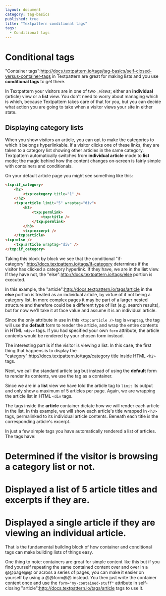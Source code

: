 ```yaml
---
layout: document
category: tag-basics
published: true
title: "Textpattern conditional tags"
tags:
  - Conditional tags
---
```


# Conditional tags

"Container tags":http://docs.textpattern.io/tags/tag-basics/self-closed-versus-container-tags in Textpattern are great for making lists and you use **conditional tags** to get there.

In Textpattern your visitors are in one of two __views_; either an **individual** (article) view or a **list** view. You don't need to worry about managing which is which, because Textpattern takes care of that for you, but you can decide what action you are going to take when a visitor views your site in either state.

## Displaying category lists

When you show visitors an article, you can opt to make the categories to which it belongs hyperlinkable. If a visitor clicks one of these links, they are taken to a category list showing other articles in the same category. Textpattern automatically switches from __individual article__ mode to __list__ mode; the magic behind how the content changes on-screen is fairly simple with containers and conditionals.

On your default article page you might see something like this:

```html
<txp:if_category>
    <h2>
        <txp:category title="1" />
    </h2>
    <txp:article limit="5" wraptag="div">
        <h3>
            <txp:permlink>
                <txp:title />
            </txp:permlink>
        </h3>
        <txp:excerpt />
    </txp:article>
<txp:else />
    <txp:article wraptag="div" />
</txp:if_category>
```

Taking this block by block we see that the conditional "if-category":http://docs.textpattern.io/tags/if-category determines if the visitor has clicked a category hyperlink. If they have, we are in the **list** view. If they have not, the "else":http://docs.textpattern.io/tags/else portion is executed.

In this example, the "article":http://docs.textpattern.io/tags/article in the __else__ portion is treated as an individual article, by virtue of it not being a category list. In more complex pages it may be part of a larger nested structure and therefore could be a different type of list (e.g. search results), but for now we'll take it at face value and assume it is an individual article.

Since the only attribute in use in this `<txp:article />` tag is `wraptag`, the tag will use the __default__ form to render the article, and wrap the entire contents in HTML `<div>` tags. If you had specified your own `form` attribute, the article contents would be rendered by your chosen form instead.

The interesting part is if the visitor is viewing a list. In this case, the first thing that happens is to display the "category":http://docs.textpattern.io/tags/category title inside HTML `<h2>` tags.

Next, we call the standard article tag but instead of using the **default** form to render its contents, we use the tag as a container.

Since we are in a **list** view we have told the article tag to `limit` its output and only show a maximum of 5 articles per page. Again, we are wrapping the article list in HTML `<div` tags.

The tags inside the __article__ container dictate how we will render each article in the list. In this example, we will show each article's title wrapped in `<h3>` tags, permalinked to its individual article contents. Beneath each title is the corresponding article's excerpt.

In just a few simple tags you have automatically rendered a list of articles. The tags have:

# Determined if the visitor is browsing a category list or not.
# Displayed a list of 5 article titles and excerpts if they are.
# Displayed a single article if they are viewing an individual article.

That is the fundamental building block of how container and conditional tags can make building lists of things easy.

One thing to note: containers are great for simple content like this but if you find yourself repeating the same contained content over and over in a @@page@@ or across a series of pages, you can make it easier on yourself by using a @@form@@ instead. You then just write the container content once and use the `form="my-contained-stuff"` attribute in self-closing "article":http://docs.textpattern.io/tags/article tags to use it.
